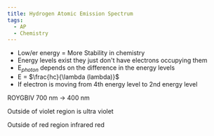```yaml
---
title: Hydrogen Atomic Emission Spectrum
tags:
  - AP
  - Chemistry
---
```


- Low/er energy = More Stability in chemistry
- Energy levels exist they just don't have electrons occupying them
- E$_{photon}$ depends on the difference in the energy levels
- E = $\frac{hc}{\lambda (lambda)}$
- If electron is moving from 4th energy level to 2nd energy level 

ROYGBIV
700 nm -> 400 nm

Outside of violet region is ultra violet

Outside of red region infrared red